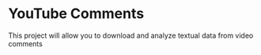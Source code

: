 # YouTube Comments
 This project will allow you to download and analyze textual data from video comments
